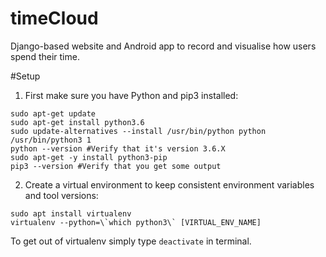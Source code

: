 # timeCloud
Django-based website and Android app to record and visualise 
how users spend their time.

#Setup
1) First make sure you have Python and pip3 installed:
```
sudo apt-get update
sudo apt-get install python3.6
sudo update-alternatives --install /usr/bin/python python /usr/bin/python3 1
python --version #Verify that it's version 3.6.X
sudo apt-get -y install python3-pip
pip3 --version #Verify that you get some output
```
2) Create a virtual environment to keep consistent environment
variables and tool versions:
```
sudo apt install virtualenv
virtualenv --python=\`which python3\` [VIRTUAL_ENV_NAME]
```
To get out of virtualenv simply type `deactivate` in terminal.


